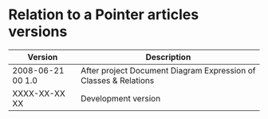 ﻿Relation to a Pointer articles versions
=======================================

| Version            | Description                                                      |
|--------------------|------------------------------------------------------------------|
| 2008-06-21 00  1.0 | After project Document Diagram Expression of Classes & Relations |
| XXXX-XX-XX XX      | Development version                                              |


